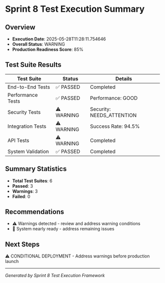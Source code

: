 # Sprint 8 Test Execution Summary

## Overview
- **Execution Date**: 2025-05-28T11:28:11.754646
- **Overall Status**: WARNING 
- **Production Readiness Score**: 85%

## Test Suite Results

| Test Suite | Status | Details |
|------------|--------|---------|
| End-to-End Tests | ✅ PASSED | Completed |
| Performance Tests | ✅ PASSED | Performance: GOOD |
| Security Tests | ⚠️ WARNING | Security: NEEDS_ATTENTION |
| Integration Tests | ⚠️ WARNING | Success Rate: 94.5% |
| API Tests | ⚠️ WARNING | Completed |
| System Validation | ✅ PASSED | Completed |

## Summary Statistics
- **Total Test Suites**: 6
- **Passed**: 3
- **Warnings**: 3  
- **Failed**: 0

## Recommendations
- ⚠️ Warnings detected - review and address warning conditions
- 🔧 System nearly ready - address remaining issues

## Next Steps
⚠️ CONDITIONAL DEPLOYMENT - Address warnings before production launch

---
*Generated by Sprint 8 Test Execution Framework*
